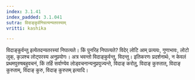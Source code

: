 ```yaml
---
index: 3.1.41
index_padded: 3.1.041
sutra: विदाङ्कुर्वन्त्वित्यन्यतरस्याम्
vritti: kashika

---
```

विदाङ्कुर्वन्तु इत्येतदन्यतरस्यां निपात्यते। किं पुनरिह निपात्यते? विदेर् लोटि आम् प्रत्ययः, गुणाभावः, लोटो लुक्, कृञश्च लोट्परस्य अनुप्रयोगः। अत्र भवन्तो विदाङ्कुर्वन्तु, विदन्तु। इतिकरणः प्रदर्शनार्थः, न केवलं प्रथमपुरुषबहुवचनं, किं तर्हि सर्वाण्येव लोड्वचनान्यनुप्रयुज्यन्ते, विदाङ् करोतु, विदाङ् कुरुतात्, विदाङ् कुरुताम्, विदाङ् कुरु, विदाङ् कुरुतम् इत्यादि।